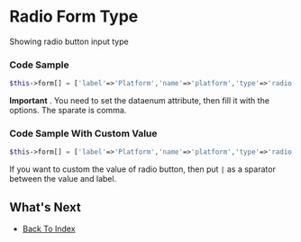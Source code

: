 # Radio Form Type
Showing radio button input type

### Code Sample
```php
$this->form[] = ['label'=>'Platform','name'=>'platform','type'=>'radio','dataenum'=>'Android;Ios;Website'];
```
**Important** . You need to set the dataenum attribute, then fill it with the options. The sparate is comma.

### Code Sample With Custom Value
```php
$this->form[] = ['label'=>'Platform','name'=>'platform','type'=>'radio','dataenum'=>'1|Android;2|Ios;3|Website'];
```
If you want to custom the value of radio button, then put `|` as a sparator between the value and label.

## What's Next
- [Back To Index](./index.md)
